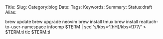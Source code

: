 Title:
Slug:
Category:blog 
Date:
Tags:
Keywords:
Summary:
Status:draft
Alias:

  brew update
  brew upgrade neovim
  brew install tmux
  brew install reattach-to-user-namespace
  infocmp $TERM | sed 's/kbs=^[hH]/kbs=\\177/' > $TERM.ti
  tic $TERM.ti
